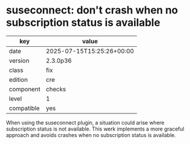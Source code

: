 [//]: # (werk v2)
# suseconnect: don't crash when no subscription status is available

key        | value
---------- | ---
date       | 2025-07-15T15:25:26+00:00
version    | 2.3.0p36
class      | fix
edition    | cre
component  | checks
level      | 1
compatible | yes

When using the suseconnect plugin, a situation could arise where subscription status is not available.
This werk implements a more graceful approach and avoids crashes when no subscription status is available.
